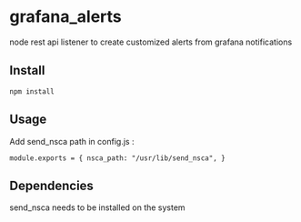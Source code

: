 # grafana_alerts
node rest api listener to create customized alerts from grafana notifications

## Install

`npm install`

## Usage

  Add send_nsca path in config.js :

`
module.exports = {
  nsca_path: "/usr/lib/send_nsca",
}
`

## Dependencies

send_nsca needs to be installed on the system


